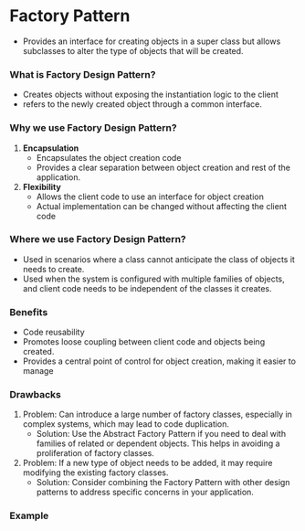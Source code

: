 # Factory Pattern

- Provides an interface for creating objects in a super class but allows subclasses to alter the type of objects that will be created.

### What is Factory Design Pattern?
- Creates objects without exposing the instantiation logic to the client
- refers to the newly created object through a common interface.

### Why we use Factory Design Pattern?
1. **Encapsulation**
    - Encapsulates the object creation code
    - Provides a clear separation between object creation and rest of the application.
2. **Flexibility**
    - Allows the client code to use an interface for object creation
    - Actual implementation can be changed without affecting the client code

### Where we use Factory Design Pattern?
- Used in scenarios where a class cannot anticipate the class of objects it needs to create.
- Used when the system is configured with multiple families of objects, and client code needs to be independent of the classes it creates.

### Benefits
- Code reusability
- Promotes loose coupling between client code and objects being created.
- Provides a central point of control for object creation, making it easier to manage

### Drawbacks
1. Problem: Can introduce a large number of factory classes, especially in complex systems, which may lead to code duplication.
    - Solution: Use the Abstract Factory Pattern if you need to deal with families of related or dependent objects. This helps in avoiding a proliferation of factory classes.
2. Problem: If a new type of object needs to be added, it may require modifying the existing factory classes.
    - Solution: Consider combining the Factory Pattern with other design patterns to address specific concerns in your application. 

### Example

```java

```
